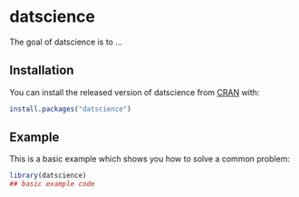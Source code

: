
# datscience

<!-- badges: start -->
<!-- badges: end -->

The goal of datscience is to ...

## Installation

You can install the released version of datscience from [CRAN](https://CRAN.R-project.org) with:

``` r
install.packages("datscience")
```

## Example

This is a basic example which shows you how to solve a common problem:

``` r
library(datscience)
## basic example code
```

